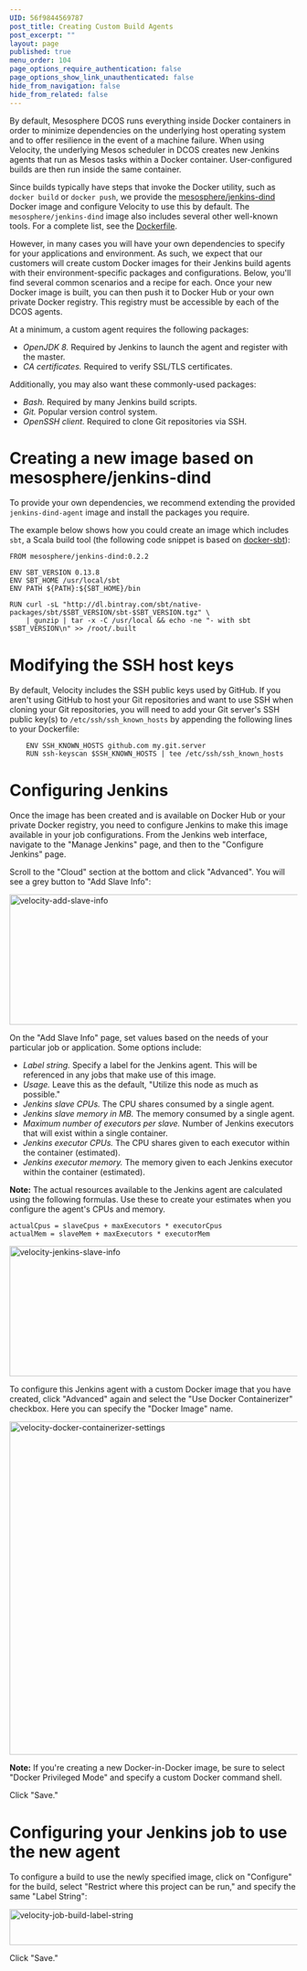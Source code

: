 ```yaml
---
UID: 56f9844569787
post_title: Creating Custom Build Agents
post_excerpt: ""
layout: page
published: true
menu_order: 104
page_options_require_authentication: false
page_options_show_link_unauthenticated: false
hide_from_navigation: false
hide_from_related: false
---
```

By default, Mesosphere DCOS runs everything inside Docker containers in order to minimize dependencies on the underlying host operating system and to offer resilience in the event of a machine failure. When using Velocity, the underlying Mesos scheduler in DCOS creates new Jenkins agents that run as Mesos tasks within a Docker container. User-configured builds are then run inside the same container.

Since builds typically have steps that invoke the Docker utility, such as `docker build` or `docker push`, we provide the [mesosphere/jenkins-dind][1] Docker image and configure Velocity to use this by default. The `mesosphere/jenkins-dind` image also includes several other well-known tools. For a complete list, see the [Dockerfile][2].

However, in many cases you will have your own dependencies to specify for your applications and environment. As such, we expect that our customers will create custom Docker images for their Jenkins build agents with their environment-specific packages and configurations. Below, you'll find several common scenarios and a recipe for each. Once your new Docker image is built, you can then push it to Docker Hub or your own private Docker registry. This registry must be accessible by each of the DCOS agents.

At a minimum, a custom agent requires the following packages:

*   *OpenJDK 8.* Required by Jenkins to launch the agent and register with the master.
*   *CA certificates.* Required to verify SSL/TLS certificates.

Additionally, you may also want these commonly-used packages:

*   *Bash.* Required by many Jenkins build scripts.
*   *Git.* Popular version control system.
*   *OpenSSH client.* Required to clone Git repositories via SSH.

# Creating a new image based on mesosphere/jenkins-dind

To provide your own dependencies, we recommend extending the provided `jenkins-dind-agent` image and install the packages you require.

The example below shows how you could create an image which includes `sbt`, a Scala build tool (the following code snippet is based on [docker-sbt][3]):

    FROM mesosphere/jenkins-dind:0.2.2
    
    ENV SBT_VERSION 0.13.8
    ENV SBT_HOME /usr/local/sbt
    ENV PATH ${PATH}:${SBT_HOME}/bin
    
    RUN curl -sL "http://dl.bintray.com/sbt/native-packages/sbt/$SBT_VERSION/sbt-$SBT_VERSION.tgz" \
        | gunzip | tar -x -C /usr/local && echo -ne "- with sbt $SBT_VERSION\n" >> /root/.built
    

# Modifying the SSH host keys

By default, Velocity includes the SSH public keys used by GitHub. If you aren't using GitHub to host your Git repositories and want to use SSH when cloning your Git repositories, you will need to add your Git server's SSH public key(s) to `/etc/ssh/ssh_known_hosts` by appending the following lines to your Dockerfile:

        ENV SSH_KNOWN_HOSTS github.com my.git.server
        RUN ssh-keyscan $SSH_KNOWN_HOSTS | tee /etc/ssh/ssh_known_hosts
    

# Configuring Jenkins

Once the image has been created and is available on Docker Hub or your private Docker registry, you need to configure Jenkins to make this image available in your job configurations. From the Jenkins web interface, navigate to the "Manage Jenkins" page, and then to the "Configure Jenkins" page.

Scroll to the "Cloud" section at the bottom and click "Advanced". You will see a grey button to "Add Slave Info":

<a href="https://docs.mesosphere.com/wp-content/uploads/2016/03/velocity-add-slave-info.png" rel="attachment wp-att-4016"><img src="https://docs.mesosphere.com/wp-content/uploads/2016/03/velocity-add-slave-info.png" alt="velocity-add-slave-info" width="740" height="228" class="aligncenter size-full wp-image-4016" /></a>

On the "Add Slave Info" page, set values based on the needs of your particular job or application. Some options include:

*   *Label string.* Specify a label for the Jenkins agent. This will be referenced in any jobs that make use of this image.
*   *Usage.* Leave this as the default, "Utilize this node as much as possible."
*   *Jenkins slave CPUs.* The CPU shares consumed by a single agent.
*   *Jenkins slave memory in MB.* The memory consumed by a single agent.
*   *Maximum number of executors per slave.* Number of Jenkins executors that will exist within a single container.
*   *Jenkins executor CPUs.* The CPU shares given to each executor within the container (estimated).
*   *Jenkins executor memory.* The memory given to each Jenkins executor within the container (estimated).

**Note:** The actual resources available to the Jenkins agent are calculated using the following formulas. Use these to create your estimates when you configure the agent's CPUs and memory.

    actualCpus = slaveCpus + maxExecutors * executorCpus
    actualMem = slaveMem + maxExecutors * executorMem
    

<a href="https://docs.mesosphere.com/wp-content/uploads/2016/03/velocity-jenkins-slave-info.png" rel="attachment wp-att-4017"><img src="https://docs.mesosphere.com/wp-content/uploads/2016/03/velocity-jenkins-slave-info.png" alt="velocity-jenkins-slave-info" width="691" height="228" class="aligncenter size-full wp-image-4017" /></a>

To configure this Jenkins agent with a custom Docker image that you have created, click "Advanced" again and select the "Use Docker Containerizer" checkbox. Here you can specify the "Docker Image" name.

<a href="https://docs.mesosphere.com/wp-content/uploads/2016/03/velocity-docker-containerizer-settings.png" rel="attachment wp-att-4018"><img src="https://docs.mesosphere.com/wp-content/uploads/2016/03/velocity-docker-containerizer-settings.png" alt="velocity-docker-containerizer-settings" width="676" height="583" class="aligncenter size-full wp-image-4018" /></a>

**Note:** If you're creating a new Docker-in-Docker image, be sure to select "Docker Privileged Mode" and specify a custom Docker command shell.

Click "Save."

# Configuring your Jenkins job to use the new agent

To configure a build to use the newly specified image, click on "Configure" for the build, select "Restrict where this project can be run," and specify the same "Label String":

<a href="https://docs.mesosphere.com/wp-content/uploads/2016/03/velocity-job-build-label-string.png" rel="attachment wp-att-4024"><img src="https://docs.mesosphere.com/wp-content/uploads/2016/03/velocity-job-build-label-string-800x63.png" alt="velocity-job-build-label-string" width="800" height="63" class="aligncenter size-large wp-image-4024" /></a>

Click "Save."

 [1]: https://hub.docker.com/r/mesosphere/jenkins-dind
 [2]: https://github.com/mesosphere/jenkins-dind-agent/blob/master/Dockerfile
 [3]: https://github.com/1science/docker-sbt/blob/latest/Dockerfile